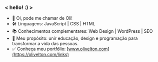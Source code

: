 ### < hello! :) >

- 🖖 Oi, pode me chamar de Oli!
- 🛠 Linguagens: JavaScript | CSS | HTML
- 📚 Conhecimentos complementares: Web Design | WordPress | SEO
- 🎯 Meu propósito: unir educação, design e programação para transformar a vida das pessoas.
- ✅ Conheça meu portfólio: [www.olivelton.com](https://olivelton.com/links)
